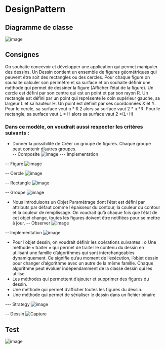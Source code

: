# DesignPattern

## Diagramme de classe 
![image](https://user-images.githubusercontent.com/82539023/198571101-396ec6b4-93cb-444f-93ab-9b1537c6673b.png)

## Consignes
On souhaite concevoir et développer une application qui permet manipuler des dessins. Un Dessin
contient un ensemble de figures géométriques qui peuvent être soit des rectangles ou des cercles.
Pour chaque figure on souhaite calculer son périmètre et sa surface et on souhaite définir une méthode
qui permet de dessiner la figure (Afficher l’état de la figure). Un cercle est défini par son centre qui est
un point et par son rayon R. Un rectangle est défini par un point qui représente le coin supérieur
gauche, sa largeur L et sa hauteur H. Un point est définit par ses coordonnées X et Y. Pour le cercle, sa
surface veut π * R
2 alors sa surface vaut 2 * π *R. Pour le rectangle, sa surface veut L * H alors sa surface
vaut 2 *(L+H)

### Dans ce modèle, on voudrait aussi respecter les critères suivants :
- Donner la possibilité de Créer un groupe de figures. Chaque groupe peut contenir d’autres
groupes.  
-- Composite
![image](https://user-images.githubusercontent.com/82539023/198570590-6d0a985a-f149-4508-87c1-377c8ad584a6.png)
--- Implementation 

-- Figure
![image](https://user-images.githubusercontent.com/82539023/198575757-287f0daa-a80b-4f67-8df0-1b97a566ac26.png)


-- Cercle
![image](https://user-images.githubusercontent.com/82539023/198567068-d3f760e8-3ce6-4cd8-9049-31929c54654a.png)

-- Rectangle 
![image](https://user-images.githubusercontent.com/82539023/198567408-7b65b79f-a357-4469-9158-4002b262e8df.png)

-- Groupe
![image](https://user-images.githubusercontent.com/82539023/198572659-a7bbc05f-2407-4fcc-8335-bcf6487bc127.png)



- Nous introduisons un Objet Paramétrage dont l’état est défini par attributs par défaut comme
l’épaisseur du contour, la couleur du contour et la couleur de remplissage. On voudrait qu’à
chaque fois que l’état de cet objet change, toutes les figures doivent être notifiées pour se
mettre à jour.
-- Observer 
![image](https://user-images.githubusercontent.com/82539023/198571380-d3532af9-1750-474e-89e0-c9daee00928e.png)

-- Implementation
![image](https://user-images.githubusercontent.com/82539023/198567855-1af7fbfe-1b6f-43b6-87ed-9a140c42e742.png)



- Pour l’objet dessin, on voudrait définir les opérations suivantes :
o Une méthode « traiter » qui permet de traiter le contenu du dessin en utilisant une
famille d’algorithmes qui sont interchangeables dynamiquement. Ce signifie qu’au
moment de l’exécution, l’objet dessin pour changer d’algorithme avec un autre de la
même famille. Chaque algorithme peut évoluer indépendamment de la classe dessin
qui les utilise.
 - Les méthodes qui permettent d’ajouter et supprimer des figures du dessin.
 - Une méthode qui permet d’afficher toutes les figures du dessin.
 - Une méthode qui permet de sérialiser le dessin dans un fichier binaire
 
 --- Strategy
![image](https://user-images.githubusercontent.com/82539023/198571629-2b74a4b0-4e8c-4349-a94e-4b1278915f3b.png)


-- Dessin 
![Capture](https://user-images.githubusercontent.com/82539023/198574279-6e75d748-c8fd-4607-a981-60e9fae5ab85.PNG)



## Test 
![image](https://user-images.githubusercontent.com/82539023/198575436-e0cf2bd6-755f-4d93-a28f-e365313baef8.png)




